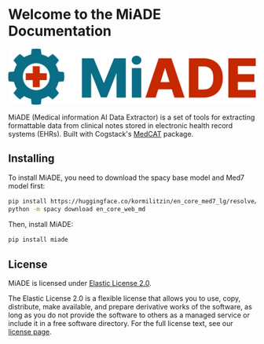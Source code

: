 # Welcome to the MiADE Documentation

![](assets/miade-logo.png)

MiADE (Medical information AI Data Extractor) is a set of tools for extracting formattable data from clinical notes stored in electronic health record systems (EHRs). Built with Cogstack's [MedCAT](https://github.com/CogStack/MedCAT) package.

## Installing

To install MiADE, you need to download the spacy base model and Med7 model first:

```bash
pip install https://huggingface.co/kormilitzin/en_core_med7_lg/resolve/main/en_core_med7_lg-any-py3-none-any.whl
python -m spacy download en_core_web_md
```
Then, install MiADE:

```bash
pip install miade
```

## License

MiADE is licensed under [Elastic License 2.0](https://www.elastic.co/licensing/elastic-license).

 The Elastic License 2.0 is a flexible license that allows you to use, copy, distribute, make available, and prepare derivative works of the software, as long as you do not provide the software to others as a managed service or include it in a free software directory. For the full license text, see our [license page](https://github.com/uclh-criu/miade/blob/master/LICENCE.md).